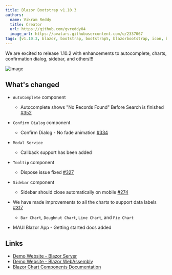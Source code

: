 ```yaml
---
title: Blazor Bootstrap v1.10.3
authors:
  name: Vikram Reddy
  title: Creator
  url: https://github.com/gvreddy04
  image_url: https://avatars.githubusercontent.com/u/2337067
tags: [v1.10.3, blazor, bootstrap, bootstrap5, blazorbootstrap, icon, blazoricon, docs]
---
```


We are excited to release 1.10.2 with enhancements to autocomplete, charts, confirmation dialog, sidebar, and others!!!

![image](https://i.imgur.com/xEPhAsW.png "Blazor Bootstrap: Doughnut Chart Component")

<!--truncate-->

## What's changed

- `AutoComplete` component
  - Autocomplete shows "No Records Found" Before Search is finished [#352](https://github.com/vikramlearning/blazorbootstrap/issues/352)

- `Confirm Dialog` component
  - Confirm Dialog - No fade animation [#334](https://github.com/vikramlearning/blazorbootstrap/issues/334)

- `Modal Service`
  - Callback support has been added

- `Tooltip` component
  - Dispose issue fixed [#327](https://github.com/vikramlearning/blazorbootstrap/issues/327)

- `Sidebar` component
  - Sidebar should close automatically on mobile [#274](https://github.com/vikramlearning/blazorbootstrap/issues/274)

- We have made improvements to all the charts to support data labels [#317](https://github.com/vikramlearning/blazorbootstrap/issues/317)
  - `Bar Chart`, `Doughnut Chart`,  `Line Chart`, and `Pie Chart`

- MAUI Blazor App - Getting started docs added

## Links
- [Demo Website - Blazor Server](https://demos.blazorbootstrap.com/)
- [Demo Website - Blazor WebAssembly](https://demos.getblazorbootstrap.com/)
- [Blazor Chart Components Documentation](https://getblazorbootstrap.com/docs/components/charts)
